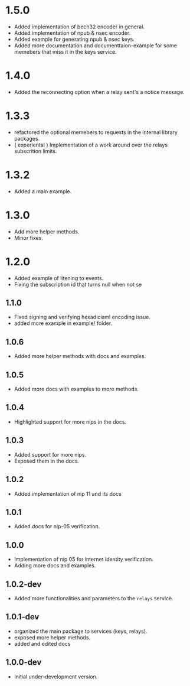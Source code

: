 # 1.5.0

- Added implementation of bech32 encoder in general.
- Added implementation of npub & nsec encoder.
- Added example for generating npub & nsec keys.
- Added more documentation and documenttaion-example for some memebers that miss it in the keys service.

# 1.4.0

- Added the reconnecting option when a relay sent's a notice message.

# 1.3.3

- refactored the optional memebers to requests in the internal library packages.
- ( experiental ) Implementation of a work around over the relays subscrition limits.

# 1.3.2

- Added a main example.

# 1.3.0

- Add more helper methods.
- Minor fixes.

# 1.2.0

- Added example of litening to events.
- Fixing the subscription id that turns null when not se

## 1.1.0

- Fixed signing and verifying hexadiciaml encoding issue.
- added more example in example/ folder.

## 1.0.6

- Added more helper methods with docs and examples.

## 1.0.5

- Added more docs with examples to more methods.

## 1.0.4

- Highlighted support for more nips in the docs.

## 1.0.3

- Added support for more nips.
- Exposed them in the docs.

## 1.0.2

- Added implementation of nip 11 and its docs

## 1.0.1

- Added docs for nip-05 verification.

## 1.0.0

- Implementation of nip 05 for internet identity verification.
- Adding more docs and examples.

## 1.0.2-dev

- Added more functionalities and parameters to the `relays` service.

## 1.0.1-dev

- organized the main package to services (keys, relays).
- exposed more helper methods.
- added and edited docs

## 1.0.0-dev

- Initial under-development version.
